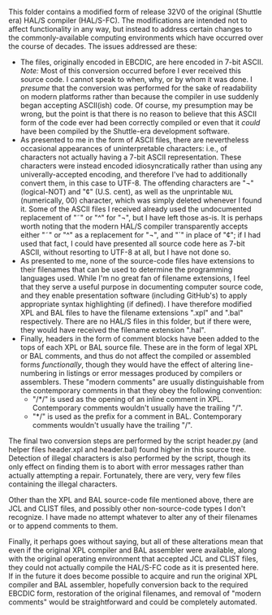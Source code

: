 This folder contains a modified form of release 32V0 of the original (Shuttle era) HAL/S compiler (HAL/S-FC).  The modifications are intended not to affect functionality in any way, but instead to address certain changes to the commonly-available computing environments which have occurred over the course of decades.  The issues addressed are these:

* The files, originally encoded in EBCDIC, are here encoded in 7-bit ASCII.  *Note:* Most of this conversion occurred before I ever received this source code.  I cannot speak to when, why, or by whom it was done.  I *presume* that the conversion was performed for the sake of readability on modern platforms rather than because the compiler in use suddenly began accepting ASCII(ish) code.  Of course, my presumption may be wrong, but the point is that there is no reason to believe that this ASCII form of the code ever had been correctly compiled or even that it *could* have been compiled by the Shuttle-era development software.
* As presented to me in the form of ASCII files, there are nevertheless occasional appearances of uninterpretable characters: i.e., of characters not actually having a 7-bit ASCII representation.  These characters were instead encoded idiosyncratically rather than using any univerally-accepted encoding, and therefore I've had to additionally convert them, in this case to UTF-8.  The offending characters are "¬" (logical-NOT) and "¢" (U.S. cent), as well as the unprintable `NUL` (numerically, 00) character, which was simply deleted whenever I found it.  Some of the ASCII files I received already used the undocumented replacement of "&tilde;" or "^" for "¬", but I have left those as-is.  It is perhaps worth noting that the modern HAL/S compiler transparently accepts either "&tilde;" or "^" as a replacement for "¬", and "`" in place of "¢"; if I had used that fact, I could have presented all source code here as 7-bit ASCII, without resorting to UTF-8 at all, but I have not done so.
* As presented to me, none of the source-code files have extensions to their filenames that can be used to determine the programming languages used.  While I'm no great fan of filename extensions, I feel that they serve a useful purpose in documenting computer source code, and they enable presentation software (including GitHub's) to apply appropriate syntax highlighting (if defined).  I have therefore modified XPL and BAL files to have the filename extensions ".xpl" and ".bal" respectively.  There are no HAL/S files in this folder, but if there were, they would have received the filename extension ".hal".
* Finally, headers in the form of comment blocks have been added to the tops of each XPL or BAL source file.  These are in the form of legal XPL or BAL comments, and thus do not affect the compiled or assembled forms *functionally*, though they would have the effect of altering line-numbering in listings or error messages produced by compilers or assemblers.  These "modern comments" are usually distinguishable from the contemporary comments in that they obey the following convention:
    * "/*/" is used as the opening of an inline comment in XPL.  Contemporary comments wouldn't usually have the trailing "/".
    * "*/" is used as the prefix for a comment in BAL.  Contemporary comments wouldn't usually have the trailing "/".

The final two conversion steps are performed by the script header.py (and helper files header.xpl and header.bal) found higher in this source tree.  Detection of illegal characters is also performed by the script, though its only effect on finding them is to abort with error messages rather than actually attempting a repair.  Fortunately, there are very, very few files containing the illegal characters.

Other than the XPL and BAL source-code file mentioned above, there are JCL and CLIST files, and possibly other non-source-code types I don't recognize.  I have made no attempt whatever to alter any of their filenames or to append comments to them.

Finally, it perhaps goes without saying, but all of these alterations mean that even if the original XPL compiler and BAL assembler were available, along with the original operating environment that accepted JCL and CLIST files, they could not actually compile the HAL/S-FC code as it is presented here.  If in the future it does become possible to acquire and run the original XPL compiler and BAL assembler, hopefully conversion back to the required EBCDIC form, restoration of the original filenames, and removal of "modern comments" would be straightforward and could be completely automated.
